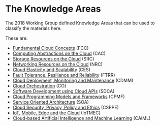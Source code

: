 # The Knowledge Areas

The 2018 Working Group defined Knowledge Areas that can be used to classify the materials here.  

These are:

* [Fundamental Cloud Concepts](FCC.md) (FCC)
* [Computing Abstractions on the Cloud](CAC.md) (CAC)
* [Storage Resources on the Cloud](SRC.md) (SRC)
* [Networking Resources on the Cloud](NRC.md) (NRC)
* [Cloud Elasticity and Scalability](CES.md) (CES)
* [Fault Tolerance, Resilience and Reliability](FTRR.md) (FTRR)
* [Cloud Deployment, Monitoring and Maintenance](CDMM.md) (CDMM)
* [Cloud Orchestration](CO.md) (CO)
* [Software Development using Cloud APIs](SDCA.md) (SDCA)
* [Cloud Programming Models and Frameworks](CPMF.md) (CPMF)
* [Service Oriented Architecture](SOA.md) (SOA)
* [Cloud Security, Privacy, Policy and Ethics](CSPPE.md) (CSPPE)
* [IoT, Mobile, Edge and the Cloud](IotMEC.md) (IoTMEC)
* [Cloud-based Artificial Intelligence and Machine Learning](CAIML.md)
(CAIML)
